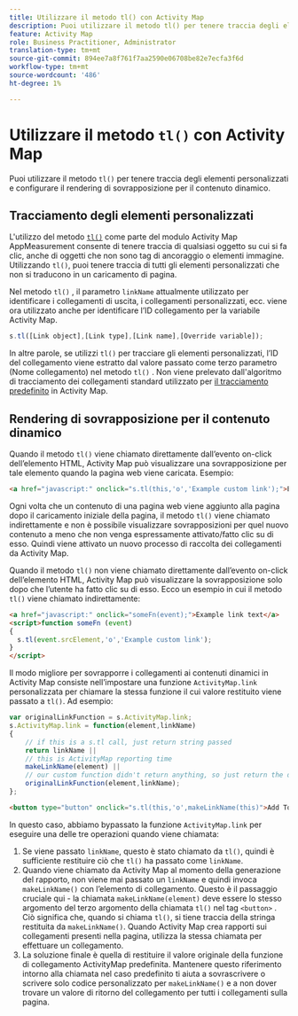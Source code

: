 ```yaml
---
title: Utilizzare il metodo tl() con Activity Map
description: Puoi utilizzare il metodo tl() per tenere traccia degli elementi personalizzati e configurare il rendering di sovrapposizione per il contenuto dinamico.
feature: Activity Map
role: Business Practitioner, Administrator
translation-type: tm+mt
source-git-commit: 894ee7a8f761f7aa2590e06708be82e7ecfa3f6d
workflow-type: tm+mt
source-wordcount: '486'
ht-degree: 1%

---
```



# Utilizzare il metodo `tl()` con Activity Map

Puoi utilizzare il metodo `tl()` per tenere traccia degli elementi personalizzati e configurare il rendering di sovrapposizione per il contenuto dinamico.

## Tracciamento degli elementi personalizzati

L&#39;utilizzo del metodo [`tl()`](/help/implement/vars/functions/tl-method.md) come parte del modulo Activity Map AppMeasurement consente di tenere traccia di qualsiasi oggetto su cui si fa clic, anche di oggetti che non sono tag di ancoraggio o elementi immagine. Utilizzando `tl()`, puoi tenere traccia di tutti gli elementi personalizzati che non si traducono in un caricamento di pagina.

Nel metodo `tl()` , il parametro `linkName` attualmente utilizzato per identificare i collegamenti di uscita, i collegamenti personalizzati, ecc. viene ora utilizzato anche per identificare l’ID collegamento per la variabile Activity Map.

```js
s.tl([Link object],[Link type],[Link name],[Override variable]);
```

In altre parole, se utilizzi `tl()` per tracciare gli elementi personalizzati, l’ID del collegamento viene estratto dal valore passato come terzo parametro (Nome collegamento) nel metodo `tl()` . Non viene prelevato dall&#39;algoritmo di tracciamento dei collegamenti standard utilizzato per [il tracciamento predefinito](activitymap-link-tracking-methodology.md) in Activity Map.

## Rendering di sovrapposizione per il contenuto dinamico

Quando il metodo `tl()` viene chiamato direttamente dall’evento on-click dell’elemento HTML, Activity Map può visualizzare una sovrapposizione per tale elemento quando la pagina web viene caricata. Esempio:

```html
<a href="javascript:" onclick="s.tl(this,'o','Example custom link');">Example link text</a>
```

Ogni volta che un contenuto di una pagina web viene aggiunto alla pagina dopo il caricamento iniziale della pagina, il metodo `tl()` viene chiamato indirettamente e non è possibile visualizzare sovrapposizioni per quel nuovo contenuto a meno che non venga espressamente attivato/fatto clic su di esso. Quindi viene attivato un nuovo processo di raccolta dei collegamenti da Activity Map.

Quando il metodo `tl()` non viene chiamato direttamente dall’evento on-click dell’elemento HTML, Activity Map può visualizzare la sovrapposizione solo dopo che l’utente ha fatto clic su di esso. Ecco un esempio in cui il metodo `tl()` viene chiamato indirettamente:

```html
<a href="javascript:" onclick="someFn(event);">Example link text</a>
<script>function someFn (event)
{
  s.tl(event.srcElement,'o','Example custom link');
}
</script>
```

Il modo migliore per sovrapporre i collegamenti ai contenuti dinamici in Activity Map consiste nell’impostare una funzione `ActivityMap.link` personalizzata per chiamare la stessa funzione il cui valore restituito viene passato a `tl()`. Ad esempio:

```js
var originalLinkFunction = s.ActivityMap.link;
s.ActivityMap.link = function(element,linkName)
{
    // if this is a s.tl call, just return string passed
    return linkName ||      
    // this is ActivityMap reporting time
    makeLinkName(element) ||
    // our custom function didn't return anything, so just return the default ActivityMap Link
    originalLinkFunction(element,linkName);
};
```

```html
<button type="button" onclick="s.tl(this,'o',makeLinkName(this)">Add To Cart</button>
```

In questo caso, abbiamo bypassato la funzione `ActivityMap.link` per eseguire una delle tre operazioni quando viene chiamata:

1. Se viene passato `linkName`, questo è stato chiamato da `tl()`, quindi è sufficiente restituire ciò che `tl()` ha passato come `linkName`.
2. Quando viene chiamato da Activity Map al momento della generazione del rapporto, non viene mai passato un `linkName` e quindi invoca `makeLinkName()` con l’elemento di collegamento. Questo è il passaggio cruciale qui - la chiamata `makeLinkName(element)` deve essere lo stesso argomento del terzo argomento della chiamata `tl()` nel tag `<button>` . Ciò significa che, quando si chiama `tl()`, si tiene traccia della stringa restituita da `makeLinkName()`. Quando Activity Map crea rapporti sui collegamenti presenti nella pagina, utilizza la stessa chiamata per effettuare un collegamento.
3. La soluzione finale è quella di restituire il valore originale della funzione di collegamento ActivityMap predefinita. Mantenere questo riferimento intorno alla chiamata nel caso predefinito ti aiuta a sovrascrivere o scrivere solo codice personalizzato per `makeLinkName()` e a non dover trovare un valore di ritorno del collegamento per tutti i collegamenti sulla pagina.
